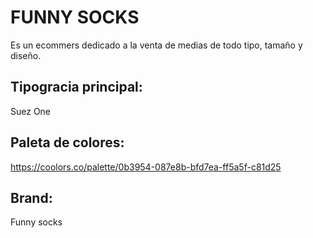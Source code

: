 # FUNNY SOCKS
Es un ecommers dedicado a la venta de medias de todo tipo, tamaño y diseño.

## Tipogracia principal:
Suez One

## Paleta de colores:
https://coolors.co/palette/0b3954-087e8b-bfd7ea-ff5a5f-c81d25

## Brand:
Funny socks
